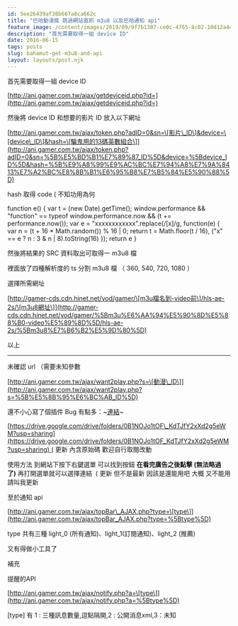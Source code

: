 ```yaml
---
id: 5ee26439af38b667a8ca662c
title: "巴哈動漫瘋 跳過網站直抓 m3u8 以及巴哈通知 api"
feature_image: /content/images/2019/09/9f7b1387-ce0c-4765-8c02-10d12a4c41f0.jpg
description: "首先需要取得一組 device ID"
date: 2016-06-15
tags: posts
slug: bahamut-get-m3u8-and-api
layout: layouts/post.njk
---
```


首先需要取得一組 device ID

[http://ani.gamer.com.tw/ajax/getdeviceid.php?id=](http://ani.gamer.com.tw/ajax/getdeviceid.php?id=)

然後將 device ID 和想要的影片 ID 放入以下網址

[http://ani.gamer.com.tw/ajax/token.php?adID=0&sn=\[影片\_ID\]&device=\[device\_ID\]&hash=\[騙鬼用的13碼英數組合\]](http://ani.gamer.com.tw/ajax/token.php?adID=0&sn=%5B%E5%BD%B1%E7%89%87_ID%5D&device=%5Bdevice_ID%5D&hash=%5B%E9%A8%99%E9%AC%BC%E7%94%A8%E7%9A%8413%E7%A2%BC%E8%8B%B1%E6%95%B8%E7%B5%84%E5%90%88%5D)

hash 取得 code ( 不知功用為何

function e() { var t = (new Date).getTime(); window.performance && "function" == typeof window.performance.now && (t += performance.now()); var e = "xxxxxxxxxxxx".replace(/\[x\]/g, function(e) { var n = (t + 16 \* Math.random()) % 16 | 0; return t = Math.floor(t / 16), ("x" == e ? n : 3 & n | 8).toString(16) }); return e }

然後將結果的 SRC 資料取出可取得一 m3u8 檔

裡面放了四種解析度的 ts 分割 m3u8 檔 （ 360, 540, 720, 1080 ）

選擇所需網址

[http://gamer-cds.cdn.hinet.net/vod/gamer/\[m3u檔名到-video前\]/hls-ae-2s/\[m3u8網址\]](http://gamer-cds.cdn.hinet.net/vod/gamer/%5Bm3u%E6%AA%94%E5%90%8D%E5%88%B0-video%E5%89%8D%5D/hls-ae-2s/%5Bm3u8%E7%B6%B2%E5%9D%80%5D)

以上

* * *

未確認 url （需要未知參數

[http://ani.gamer.com.tw/ajax/want2play.php?s=\[動漫\_ID\]](http://ani.gamer.com.tw/ajax/want2play.php?s=%5B%E5%8B%95%E6%BC%AB_ID%5D)

還不小心寫了個插件 Bug 有點多：~[連結](http://acgn-moemoe.tw/2016/06/17/%E8%BB%9F%E9%AB%94-chrome-%E6%8F%92%E4%BB%B6-%E5%B7%B4%E5%93%88%E7%98%8B-%E5%B7%B4%E5%93%88%E5%8B%95%E6%BC%AB%E7%98%8B%E5%B0%8F%E8%9F%B2/)~

[https://drive.google.com/drive/folders/0B1NOJo1tOF\_KdTJfY2xXd2g5eWM?usp=sharing](https://drive.google.com/drive/folders/0B1NOJo1tOF_KdTJfY2xXd2g5eWM?usp=sharing) ( 更新 內含原始碼 歡迎自行取閱改動

使用方法 到網站下按下右鍵選單 可以找到按鈕 **在看完廣告之後點擊 (無法略過了)** 再打開選單就可以選擇連結  ( 更新 但不是最新 因該是還能用吧 大概 又不能用請叫我更新

至於通知 api

[http://ani.gamer.com.tw/ajax/topBar\_AJAX.php?type=\[type\]](http://ani.gamer.com.tw/ajax/topBar_AJAX.php?type=%5Btype%5D)

type 共有三種 light\_0 (所有通知)、light\_1(訂閱通知)、light\_2 (推薦)

又有得做小工具了

補充

提醒的API

[http://ani.gamer.com.tw/ajax/notify.php?a=\[type\]](http://ani.gamer.com.tw/ajax/notify.php?a=%5Btype%5D)

\[type\] 有 1 : 三種訊息數量,逗點隔開,2 : 公開消息xml,3：未知
